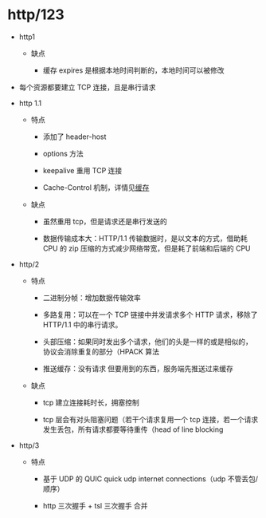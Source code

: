 # http/123

- http1

  - 缺点

    - 缓存 expires 是根据本地时间判断的，本地时间可以被修改

- 每个资源都要建立 TCP 连接，且是串行请求

- http 1.1

  - 特点

    - 添加了 header-host

    - options 方法

    - keepalive 重用 TCP 连接

    - Cache-Control 机制，详情见[缓存](/review/网页缓存.md)

  - 缺点

    - 虽然重用 tcp，但是请求还是串行发送的

    - 数据传输成本大：HTTP/1.1 传输数据时，是以文本的方式，借助耗 CPU 的 zip 压缩的方式减少网络带宽，但是耗了前端和后端的 CPU

- http/2

  - 特点

    - 二进制分帧：增加数据传输效率

    - 多路复用：可以在一个 TCP 链接中并发请求多个 HTTP 请求，移除了 HTTP/1.1 中的串行请求。

    - 头部压缩：如果同时发出多个请求，他们的头是一样的或是相似的，协议会消除重复的部分（HPACK 算法

    - 推送缓存：没有请求 但要用到的东西，服务端先推送过来缓存

  - 缺点

    - tcp 建立连接耗时长，拥塞控制

    - tcp 层会有对头阻塞问题（若干个请求复用一个 tcp 连接，若一个请求发生丢包，所有请求都要等待重传（head of line blocking

- http/3

  - 特点

    - 基于 UDP 的 QUIC quick udp internet connections（udp 不管丢包/顺序）

    - http 三次握手 + tsl 三次握手 合并
